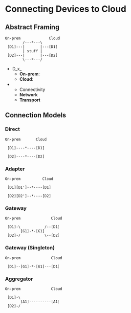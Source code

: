 # Connecting Devices to Cloud

## Abstract Framing
```
On-prem             Cloud
        /---*---\
 [D1]---|       |---[D1]
        | stuff |
 [D2]---|       |---[D2]
        \---*---/
```
* D_x_
  * **On-prem**:
  * **Cloud**:
* * Connectivity
  * **Network**
  * **Transport**

## Connection Models

### Direct
```
On-prem       Cloud
  
 [D1]----*----[D1]

 [D2]----*----[D2]
```

### Adapter
```
On-prem          Cloud
  
 [D1][D1']--*----[D1]

 [D2][D2']--*----[D2]
```

### Gateway
```
On-prem              Cloud
  
 [D1]-\           /--[D1]
       [G1]-*-[G1]
 [D2]-/           \--[D2]
```

### Gateway (Singleton)
```
On-prem              Cloud
  
 [D1]--[G1]-*-[G1]---[D1]
```

### Aggregator
```
On-prem              Cloud
  
 [D1]-\
       [A1]----------[A1]
 [D2]-/
```
